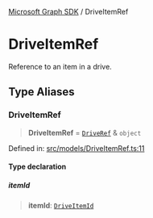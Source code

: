 [Microsoft Graph SDK](README.md) / DriveItemRef

# DriveItemRef

Reference to an item in a drive.

## Type Aliases

### DriveItemRef

> **DriveItemRef** = [`DriveRef`](DriveRef.md#driveref) & `object`

Defined in: [src/models/DriveItemRef.ts:11](https://github.com/Future-Secure-AI/microsoft-graph/blob/main/src/models/DriveItemRef.ts#L11)

#### Type declaration

##### itemId

> **itemId**: [`DriveItemId`](DriveItemId.md#driveitemid)
